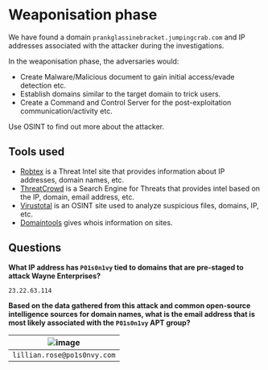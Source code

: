 # Weaponisation phase

We have found a domain `prankglassinebracket.jumpingcrab.com` and IP addresses associated with the attacker during 
the investigations. 

In the weaponisation phase, the adversaries would:

* Create Malware/Malicious document to gain initial access/evade detection etc.
* Establish domains similar to the target domain to trick users.
* Create a Command and Control Server for the post-exploitation communication/activity etc.

Use OSINT to find out more about the attacker.

## Tools used

* [Robtex](https://www.robtex.com/) is a Threat Intel site that provides information about IP addresses, domain names, etc. 
* [ThreatCrowd](https://www.threatcrowd.org/) is a Search Engine for Threats that provides intel based on the IP, domain, email address, etc.
* [Virustotal](https://www.virustotal.com/) is an OSINT site used to analyze suspicious files, domains, IP, etc.
* [Domaintools](https://whois.domaintools.com/) gives whois information on sites.

## Questions

**What IP address has `P01s0n1vy` tied to domains that are pre-staged to attack Wayne Enterprises?**

    23.22.63.114

**Based on the data gathered from this attack and common open-source intelligence sources for domain names, what is 
the email address that is most likely associated with the `P01s0n1vy` APT group?**

| ![image](/_static/images/splunk-wayne14.png) |
|:-------------------------------------------------:|
|            `lillian.rose@po1s0nvy.com`            |



